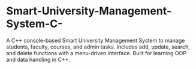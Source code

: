 # Smart-University-Management-System-C-
A C++ console-based Smart University Management System to manage students, faculty, courses, and admin tasks. Includes add, update, search, and delete functions with a menu-driven interface. Built for learning OOP and data handling in C++.
